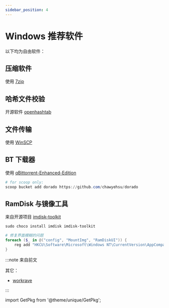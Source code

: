 ```yaml
---
sidebar_position: 4
---
```


# Windows 推荐软件

以下均为自由软件：

## 压缩软件

使用 [7zip](https://www.7-zip.org/download.html)

<GetPkg name="7zip" choco scoop winget="7zip.7zip" />

## 哈希文件校验

开源软件 [openhashtab](https://github.com/namazso/OpenHashTab)

<GetPkg name="openhashtab" winget choco />

## 文件传输

使用 [WinSCP](https://winscp.net/eng/index.php)

<GetPkg name="winscp" winget choco />

## BT 下载器

使用 [qBittorrent-Enhanced-Edition](https://github.com/c0re100/qBittorrent-Enhanced-Edition)

```powershell
# for scoop only:
scoop bucket add dorado https://github.com/chawyehsu/dorado
```

<GetPkg name="qbittorrent-enhanced" choco scoop/>

## RamDisk 与镜像工具

来自开源项目 [imdisk-toolkit](https://sourceforge.net/projects/imdisk-toolkit/)

```powershell
sudo choco install imdisk imdisk-toolkit

# 修复界面模糊的问题
foreach ($_ in @("config", "MountImg", "RamDiskUI")) {
    reg add "HKCU\Software\Microsoft\Windows NT\CurrentVersion\AppCompatFlags\Layers" /v "C:\Program Files\ImDisk\$_.exe" /t REG_SZ /f /d "~ HIGHDPIAWARE"
}

```

:::note 来自前文

<GetPkg name="auto-dark-mode" choco />

其它：

- <a href="/docs/goodsoft/rsi" target="_blank">workrave</a>

:::

import GetPkg from '@theme/unique/GetPkg';
